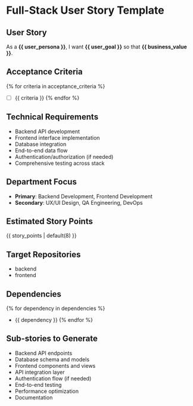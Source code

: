 # Full-Stack User Story Template

## User Story
As a **{{ user_persona }}**, I want **{{ user_goal }}** so that **{{ business_value }}**.

## Acceptance Criteria
{% for criteria in acceptance_criteria %}
- [ ] {{ criteria }}
{% endfor %}

## Technical Requirements
- Backend API development
- Frontend interface implementation
- Database integration
- End-to-end data flow
- Authentication/authorization (if needed)
- Comprehensive testing across stack

## Department Focus
- **Primary**: Backend Development, Frontend Development
- **Secondary**: UX/UI Design, QA Engineering, DevOps

## Estimated Story Points
{{ story_points | default(8) }}

## Target Repositories
- backend
- frontend

## Dependencies
{% for dependency in dependencies %}
- {{ dependency }}
{% endfor %}

## Sub-stories to Generate
- Backend API endpoints
- Database schema and models
- Frontend components and views
- API integration layer
- Authentication flow (if needed)
- End-to-end testing
- Performance optimization
- Documentation